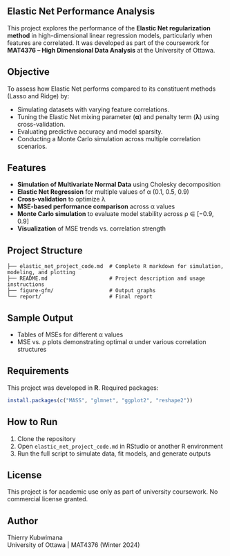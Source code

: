 ## Elastic Net Performance Analysis

This project explores the performance of the **Elastic Net regularization method** in high-dimensional linear regression models, particularly when features are correlated. It was developed as part of the coursework for **MAT4376 – High Dimensional Data Analysis** at the University of Ottawa.

## Objective

To assess how Elastic Net performs compared to its constituent methods (Lasso and Ridge) by:
- Simulating datasets with varying feature correlations.
- Tuning the Elastic Net mixing parameter (**α**) and penalty term (**λ**) using cross-validation.
- Evaluating predictive accuracy and model sparsity.
- Conducting a Monte Carlo simulation across multiple correlation scenarios.

## Features

- **Simulation of Multivariate Normal Data** using Cholesky decomposition
- **Elastic Net Regression** for multiple values of α (0.1, 0.5, 0.9)
- **Cross-validation** to optimize λ
- **MSE-based performance comparison** across α values
- **Monte Carlo simulation** to evaluate model stability across ρ ∈ [−0.9, 0.9]
- **Visualization** of MSE trends vs. correlation strength

## Project Structure

```
├── elastic_net_project_code.md  # Complete R markdown for simulation, modeling, and plotting
├── README.md                    # Project description and usage instructions
├── figure-gfm/                  # Output graphs
└── report/                      # Final report
```

## Sample Output

- Tables of MSEs for different α values
- MSE vs. ρ plots demonstrating optimal α under various correlation structures

## Requirements

This project was developed in **R**. Required packages:
```r
install.packages(c("MASS", "glmnet", "ggplot2", "reshape2"))
```

## How to Run

1. Clone the repository
2. Open `elastic_net_project_code.md` in RStudio or another R environment
3. Run the full script to simulate data, fit models, and generate outputs

## License

This project is for academic use only as part of university coursework. No commercial license granted.

## Author

Thierry Kubwimana  
University of Ottawa | MAT4376 (Winter 2024)
